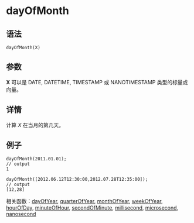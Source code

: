 # dayOfMonth

## 语法

`dayOfMonth(X)`

## 参数

**X** 可以是 DATE, DATETIME, TIMESTAMP 或 NANOTIMESTAMP
类型的标量或向量。

## 详情

计算 *X* 在当月的第几天。

## 例子

```
dayOfMonth(2011.01.01);
// output
1

dayOfMonth([2012.06.12T12:30:00,2012.07.28T12:35:00]);
// output
[12,28]
```

相关函数：[dayOfYear](dayOfYear.html), [quarterOfYear](../q/quarterOfYear.html), [monthOfYear](../m/monthOfYear.html), [weekOfYear](../w/weekOfYear.html), [hourOfDay](../h/hourOfDay.html), [minuteOfHour](../m/minuteOfHour.html), [secondOfMinute](../s/secondOfMinute.html), [millisecond](../m/millisecond.html), [microsecond](../m/microsecond.html), [nanosecond](../n/nanosecond.html)

